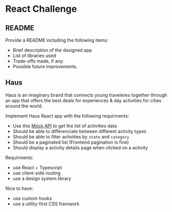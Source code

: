 # React Challenge 

## README
Provide a README including the following items:

- Brief description of the designed app
- List of libraries used
- Trade-offs made, if any.
- Possible future improvements.

## Haus
Haus is an imaginary brand that connects young traveleres
together through an app that offers the best deals for experiences & day activities for cities around the world.

Implement Haus React app with the following requirments:

- Use this [Mock API](https://glowing-adventure-49552f65.pages.github.io/data.json) to get the list of activities data
- Should be able to differenciate between different activity types
- Should be able to filter activities by `state` and `category`
- Should be a paginated list (Frontend pagination is fine)
- Should display a activity details page when clicked on a activity


Requirments:
- use React + Typescript
- use client-side routing
- use a design system library

Nice to have:
- use custom hooks
- use a utility-first CSS framwork
